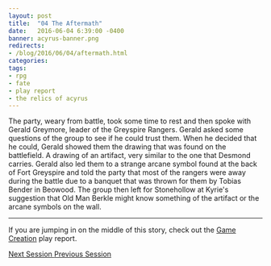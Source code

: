 ```yaml
---
layout: post
title:  "04 The Aftermath"
date:   2016-06-04 6:39:00 -0400 
banner: acyrus-banner.png
redirects: 
- /blog/2016/06/04/aftermath.html
categories: 
tags: 
- rpg
- fate
- play report
- the relics of acyrus
---
```

The party, weary from battle, took some time to rest and then spoke with Gerald Greymore, leader of the Greyspire Rangers. Gerald asked some questions of the group to see if he could trust them. When he decided that he could, Gerald showed them the drawing that was found on the battlefield. <!--more-->A drawing of an artifact, very similar to the one that Desmond carries. Gerald also led them to a strange arcane symbol found at the back of Fort Greyspire and told the party that most of the rangers were away during the battle due to a banquet that was thrown for them by Tobias Bender in Beowood. The group then left for Stonehollow at Kyrie's suggestion that Old Man Berkle might know something of the artifact or the arcane symbols on the wall.

---

If you are jumping in on the middle of this story, check out the 
<a href="{{site.url}}/2016/05/27/setup.html">Game Creation</a> play report.<br />

<a href="{{site.url}}/2016/06/07/visiting-stonehollow.html" class="right btn btn-default">
  Next Session <i class="fa fa-caret-right"></i></a>
<a href="{{site.url}}/2016/06/03/battle-for-fort-greyspire.html" class="btn btn-default">
  <i class="fa fa-caret-left"></i> Previous Session</a>
<br />
